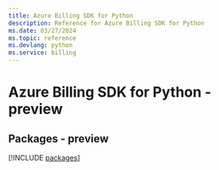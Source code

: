 ```yaml
---
title: Azure Billing SDK for Python
description: Reference for Azure Billing SDK for Python
ms.date: 03/27/2024
ms.topic: reference
ms.devlang: python
ms.service: billing
---
```

# Azure Billing SDK for Python - preview
## Packages - preview
[!INCLUDE [packages](billing-index.md)]